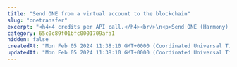 ```yaml
---
title: "Send ONE from a virtual account to the blockchain"
slug: "onetransfer"
excerpt: "<h4>4 credits per API call.</h4><br/>\n<p>Send ONE (Harmony) or HRM-20 tokens from a virtual account to the blockchain. This will create Tatum internal withdrawal request with ID. If every system works as expected, withdrawal request is marked as complete and transaction id is assigned to it.\n<br/>\n<br/>\n<ul>\n<li>If ONE server connection is unavailable, withdrawal request is cancelled.</li>\n<li>If blockchain transfer is successful, but is it not possible to reach Tatum, transaction id of blockchain transaction is returned and withdrawal request must be completed manually, otherwise all other withdrawals will be pending.</li>\n</ul>\nIt is possible to perform ledger to blockchain transaction for ledger accounts without blockchain address assigned to them.<br/>\nThis operation needs the private key of the blockchain address. Every time the funds are transferred, the transaction must be signed with the corresponding private key.\nNo one should ever send it's own private keys to the internet because there is a strong possibility of stealing keys and losing funds. In this method, it is possible to enter privateKey\nor signatureId. PrivateKey should be used only for quick development on testnet versions of blockchain when there is no risk of losing funds. In production,\n<a href=\"https://github.com/tatumio/tatum-kms\" target=\"_blank\">Tatum KMS</a> should be used for the highest security standards, and signatureId should be present in the request.\nAlternatively, using the Tatum client library for supported languages.\n</p>"
category: 65c0c89f01bfc0001709afa1
hidden: false
createdAt: "Mon Feb 05 2024 11:38:10 GMT+0000 (Coordinated Universal Time)"
updatedAt: "Mon Feb 05 2024 11:38:10 GMT+0000 (Coordinated Universal Time)"
---
```

